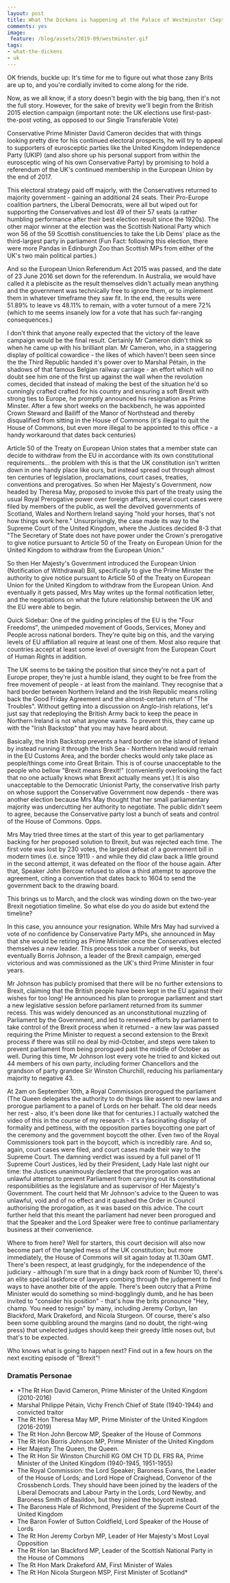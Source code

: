 ```yaml
---
layout: post
title: What the Dickens is happening at the Palace of Westminster (September 2019 Edition)
comments: yes
image:
 feature: /blog/assets/2019-09/westminster.gif
tags:
- what-the-dickens
- uk
---
```


OK friends, buckle up: It's time for me to figure out what those zany Brits are up to, and you're cordially invited to come along for the ride.

<!--more-->

Now, as we all know, if a story doesn't begin with the big bang, then it's not the full story. However, for the sake of brevity we'll begin from the British 2015 election campaign (important note: the UK elections use first-past-the-post voting, as opposed to our Single Transferable Vote)

Conservative Prime Minister David Cameron decides that with things looking pretty dire for his continued electoral prospects, he will try to appeal to supporters of eurosceptic parties like the United Kingdom Independence Party (UKIP) (and also shore up his personal support from within the eurosceptic wing of his own Conservative Party) by promising to hold a referendum of the UK's continued membership in the European Union by the end of 2017.

This electoral strategy paid off majorly, with the Conservatives returned to majority government - gaining an additional 24 seats. Their Pro-Europe coalition partners, the Liberal Democrats, were all but wiped out for supporting the Conservatives and lost 49 of their 57 seats (a rather humbling performance after their best election result since the 1920s). The other major winner at the election was the Scottish National Party which won 56 of the 59 Scottish constituencies to take the Lib Dems' place as the third-largest party in parliament (Fun Fact: following this election, there were more Pandas in Edinburgh Zoo than Scottish MPs from either of the UK's two main political parties.)

And so the European Union Referendum Act 2015 was passed, and the date of 23 June 2016 set down for the referendum. In Australia, we would have called it a plebiscite as the result themselves didn't actually mean anything and the government was technically free to ignore them, or to implement them in whatever timeframe they saw fit. In the end, the results were 51.89% to leave vs 48.11% to remain, with a voter turnout of a mere 72% (which to me seems insanely low for a vote that has such far-ranging consequences.)

I don't think that anyone really expected that the victory of the leave campaign would be the final result. Certainly Mr Cameron didn't think so when he came up with his brilliant plan. Mr Cameron, who, in a staggering display of political cowardice - the likes of which haven't been seen since the the Third Republic handed it's power over to Marshal Pétain, in the shadows of that famous Belgian railway carriage - an effort which will no doubt see him one of the first up against the wall when the revolution comes, decided that instead of making the best of the situation he'd so cunningly crafted crafted for his country and ensuring a soft Brexit with strong ties to Europe, he promptly announced his resignation as Prime Minster. After a few short weeks on the backbench, he was appointed Crown Steward and Bailiff of the Manor of Northstead and thereby disqualified from sitting in the House of Commons (it's illegal to quit the House of Commons, but even more illegal to be appointed to this office - a handy workaround that dates back centuries) 

Article 50 of the Treaty on European Union states that a member state can decide to withdraw from the EU in accordance with its own constitutional requirements... the problem with this is that the UK constitution isn't written down in one handy place like ours, but instead spread out through almost ten centuries of legislation, proclamations, court cases, treaties, conventions and prerogatives. So when Her Majesty's Government, now headed by Theresa May, proposed to invoke this part of the treaty using the usual Royal Prerogative power over foreign affairs, several court cases were filed by members of the public, as well the devolved governments of Scotland, Wales and Northern Ireland saying "hold your horses, that's not how things work here." Unsurprisingly, the case made its way to the Supreme Court of the United Kingdom, where the Justices decided 8-3 that "The Secretary of State does not have power under the Crown's prerogative to give notice pursuant to Article 50 of the Treaty on European Union for the United Kingdom to withdraw from the European Union."

So then Her Majesty's Government introduced the European Union (Notification of Withdrawal) Bill, specifically to give the Prime Minster the authority to give notice pursuant to Article 50 of the Treaty on European Union for the United Kingdom to withdraw from the European Union. And eventually it gets passed, Mrs May writes up the formal notification letter, and the negotiations on what the future relationship between the UK and the EU were able to begin.

Quick Sidebar: One of the guiding principles of the EU is the "Four Freedoms", the unimpeded movement of Goods, Services, Money and People across national borders. They're quite big on this, and the varying levels of EU affiliation all require at least one of them. Most also require that countries accept at least some level of oversight from the European Court of Human Rights in addition. 

The UK seems to be taking the position that since they're not a part of Europe proper, they're just a humble island, they ought to be free from the free movement of people - at least from the mainland. They recognise that a hard border between Northern Ireland and the Irish Republic means rolling back the Good Friday Agreement and the almost-certain return of "The Troubles". Without getting into a discussion on Anglo-Irish relations, let's just say that redeploying the British Army back to keep the peace in Northern Ireland is not what anyone wants. To prevent this, they came up with the "Irish Backstop" that you may have heard about.

Basically, the Irish Backstop prevents a hard border on the island of Ireland by instead running it through the Irish Sea - Northern Ireland would remain in the EU Customs Area, and the border checks would only take place as people/things come into Great Britain. This is of course unacceptable to the people who bellow "Brexit means Brexit!" (conveniently overlooking the fact that no one actually knows what Brexit actually means yet.) It is also unacceptable to the Democratic Unionist Party, the conservative Irish party on whose support the Conservative Government now depends - there was another election because Mrs May thought that her small parliamentary majority was undercutting her authority to negotiate. The public didn't seem to agree, because the Conservative party lost a bunch of seats and control of the House of Commons. Opps.

Mrs May tried three times at the start of this year to get parliamentary backing for her proposed solution to Brexit, but was rejected each time. The first vote was lost by 230 votes, the largest defeat of a government bill in modern times (i.e. since 1911) - and while they did claw back a little ground in the second attempt, it was defeated on the floor of the house again. After that, Speaker John Bercow refused to allow a third attempt to approve the agreement, citing a convention that dates back to 1604 to send the government back to the drawing board.

This brings us to March, and the clock was winding down on the two-year Brexit negotiation timeline. So what else do you do aside but extend the timeline?

In this case, you announce your resignation. While Mrs May had survived a vote of no confidence by Conservative Party MPs, she announced in May that she would be retiring as Prime Minister once the Conservatives elected themselves a new leader. This process took a number of weeks, but eventually Borris Johnson, a leader of the Brexit campaign, emerged victorious and was commissioned as the UK's third Prime Minister in four years.

Mr Johnson has publicly promised that there will be no further extensions to Brexit, claiming that the British people have been kept in the EU against their wishes for too long! He announced his plan to prorogue parliament and start a new legislative session before parliament returned from its summer recess. This was widely denounced as an unconstitutional muzzling of Parliament by the Government, and led to renewed efforts by parliament to take control of the Brexit process when it returned - a new law was passed requiring the Prime Minister to request a second extension to the Brexit process if there was still no deal by mid-October, and steps were taken to prevent parliament from being prorogued past the middle of October as well. During this time, Mr Johnson lost every vote he tried to and kicked out 44 members of his own party, including former Chancellors and the grandson of party grandee Sir Winston Churchill, reducing his parliamentary majority to negative 43.

At 2am on September 10th, a Royal Commission prorogued the parliament (The Queen delegates the authority to do things like assent to new laws and prorogue parliament to a panel of Lords on her behalf. The old dear needs her rest - also, it's been done like that for centuries.) I actually watched the video of this in the course of my research - it's a fascinating display of formality and pettiness, with the opposition parties boycotting one part of the ceremony and the government boycott the other. Even two of the  Royal Commissioners took part in the boycott, which is incredibly rare.
And so, again, court cases were filed, and court cases made their way to the Supreme Court. The damning verdict was issued by a full panel of 11 Supreme Court Justices, led by their President, Lady Hale last night our time: the Justices unanimously declared that the prorogation was an unlawful attempt to prevent Parliament from carrying out its constitutional responsibilities as the legislature and as supervisor of Her Majesty's Government. The court held that Mr Johnson's advice to the Queen to was unlawful, void and of no effect and it quashed the Order in Council authorising the prorogation, as it was based on this advice. The court further held that this meant the parliament had never been prorogued and that the Speaker and the Lord Speaker were free to continue parliamentary business at their convenience. 

Where to from here? Well for starters, this court decision will also now become part of the tangled mess of the UK constitution; but more immediately, the House of Commons will sit again today at 11.30am GMT. There's been respect, at least grudgingly, for the independence of the judiciary - although I'm sure that in a dingy back room of Number 10, there's an elite special taskforce of lawyers combing through the judgement to find ways to have another bite of the apple. There's been outcry that a Prime Minister would do something so mind-bogglingly dumb, and he has been invited to "consider his position" - that's how the brits pronounce "Hey, champ. You need to resign" by many, including Jeremy Corbyn, Ian Blackford, Mark Drakeford, and Nicola Sturgeon. Of course, there's also been some quibbling around the margins (and no doubt, the right-wing press) that unelected judges should keep their greedy little noses out, but that's to be expected.

Who knows what is going to happen next? Find out in a few hours on the next exciting episode of "Brexit"!

### Dramatis Personae 
- *The Rt Hon David Cameron, Prime Minister of the United Kingdom (2010-2016)
- Marshal Philippe Pétain, Vichy French Chief of State (1940-1944) and convicted traitor
- The Rt Hon Theresa May MP, Prime Minister of the United Kingdom (2016-2019)
- The Rt Hon John Bercow MP, Speaker of the House of Commons
- The Rt Hon Borris Johnson MP, Prime Minister of the United Kingdom
- Her Majesty The Queen, the Queen.
- The Rt Hon Sir Winston Churchill KG OM CH TD DL FRS RA, Prime Minister of the United Kingdom (1940-1945, 1951-1955)
- The Royal Commission: the Lord Speaker; Baroness Evans, the Leader of the House of Lords; and Lord Hope of Craighead, Convenor of the Crossbench Lords. They should have been joined by the leaders of the Liberal Democrats and Labour Party in the Lords, Lord Newby, and Baroness Smith of Basildon, but they joined the boycott instead.
- The Baroness Hale of Richmond, President of the Supreme Court of the United Kingdom
- The Baron Fowler of Sutton Coldfield, Lord Speaker of the House of Lords
- The Rt Hon Jeremy Corbyn MP, Leader of Her Majesty's Most Loyal Opposition 
- The Rt Hon Ian Blackford MP, Leader of the Scottish National Party in the House of Commons
- The Rt Hon Mark Drakeford AM, First Minister of Wales
- The Rt Hon Nicola Sturgeon MSP, First Minister of Scotland*